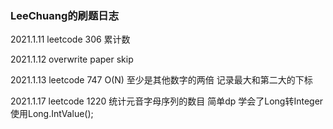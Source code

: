 ### LeeChuang的刷题日志

2021.1.11 leetcode 306 累计数 

2021.1.12 overwrite paper skip

2021.1.13 leetcode 747 O(N) 至少是其他数字的两倍 记录最大和第二大的下标

2021.1.17 leetcode 1220 统计元音字母序列的数目  简单dp 学会了Long转Integer 
使用Long.IntValue();